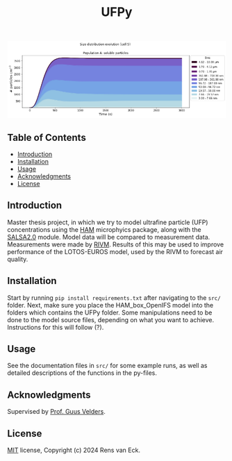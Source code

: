 <h1 align = "center"> UFPy </h1> <br>

<p align = "center">
 <img src = "header.png" alt= "Image header"/>
</p>

## Table of Contents

- [Introduction](#introduction)
- [Installation](#installation)
- [Usage](#usage)
- [Acknowledgments](#acknowledgments)
- [License](#license)

## Introduction

Master thesis project, in which we try to model ultrafine particle (UFP) concentrations using the [HAM](https://redmine.hammoz.ethz.ch/projects/hammoz) microphyics package, along with the [SALSA2.0](https://gmd.copernicus.org/articles/11/3833/2018/) module. 
Model data will be compared to measurement data. Measurements were made by [RIVM](https://www.rivm.nl/). Results of this may be used to improve performance of the LOTOS-EUROS model, used by the RIVM to forecast air quality.

## Installation

Start by running `pip install requirements.txt` after navigating to the `src/` folder. Next, make sure you place the HAM_box_OpenIFS model into the folders which contains the UFPy folder. Some manipulations need to be done to the model source files, depending on what you want to achieve. Instructions for this will follow (?).

## Usage

See the documentation files in `src/` for some example runs, as well as detailed descriptions of the functions in the py-files.

## Acknowledgments

Supervised by [Prof. Guus Velders](https://www.uu.nl/medewerkers/GJMVelders).

## License

[MIT](https://choosealicense.com/licenses/mit/) license, Copyright (c) 2024 Rens van Eck.